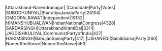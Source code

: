  
|Uttarakhand-Narendranagar|
|Candidate|Party|Votes|
|SUBODHUNIYAL|BharatiyaJanataParty|24104|
|OMGOPALRAWAT|Independent|19132|
|HIMANSHUBIJALWAN|IndianNationalCongress|4328|
|SARDARSINGH|UttarakhandKrantiDal|3314|
|JAGDISHKULIYAL|CommunistPartyofIndia|427|
|HAKIMSINGH|BahujanSamajParty|417|
|USHANEGI|SainikSamajParty|260|
|NoneoftheAbove|NoneoftheAbove|563|
